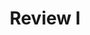 ---
title: Review I
number: 38
time: 2022-05-02 12:00
location: Graham Hall 210
notes:
notes_source:
slides_pdf: https://drive.google.com/file/d/16arzRulh26SLCq1ky3fySkJklqx1EwSd/view?usp=sharing
slides_ppt: https://docs.google.com/presentation/d/1bIQYDP54nWv3V6dHtCNel1EY67jViLAg4P0SlrG2ZXw/edit?usp=sharing
youtube:
recording:
passcode:
textbook:
---